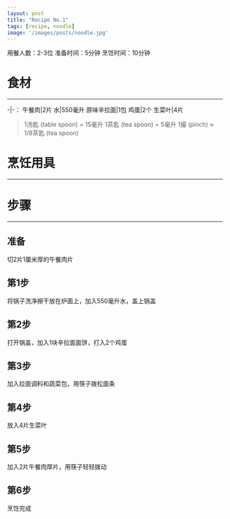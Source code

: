 ```yaml
---
layout: post
title: "Recipe No.1"
tags: [recipe, noodle]
image: '/images/posts/noodle.jpg'
---
```


用餐人数：2-3位 准备时间：5分钟 烹饪时间：10分钟

# 食材
----
-|-：
午餐肉|2片
水|550毫升
原味辛拉面|1包
鸡蛋|2个
生菜叶|4片

>1汤匙 (table spoon) = 15毫升 1茶匙 (tea spoon) = 5毫升 1撮 (pinch) ≈ 1/8茶匙 (tea spoon)

# 烹饪用具
----

# 步骤
----

## 准备
切2片1厘米厚的午餐肉片

## 第1步
将锅子洗净擦干放在炉面上，加入550毫升水，盖上锅盖

## 第2步
打开锅盖，加入1块辛拉面面饼，打入2个鸡蛋

## 第3步
加入拉面调料和蔬菜包，用筷子拨松面条

## 第4步
放入4片生菜叶

## 第5步
加入2片午餐肉厚片，用筷子轻轻拨动

## 第6步
烹饪完成
